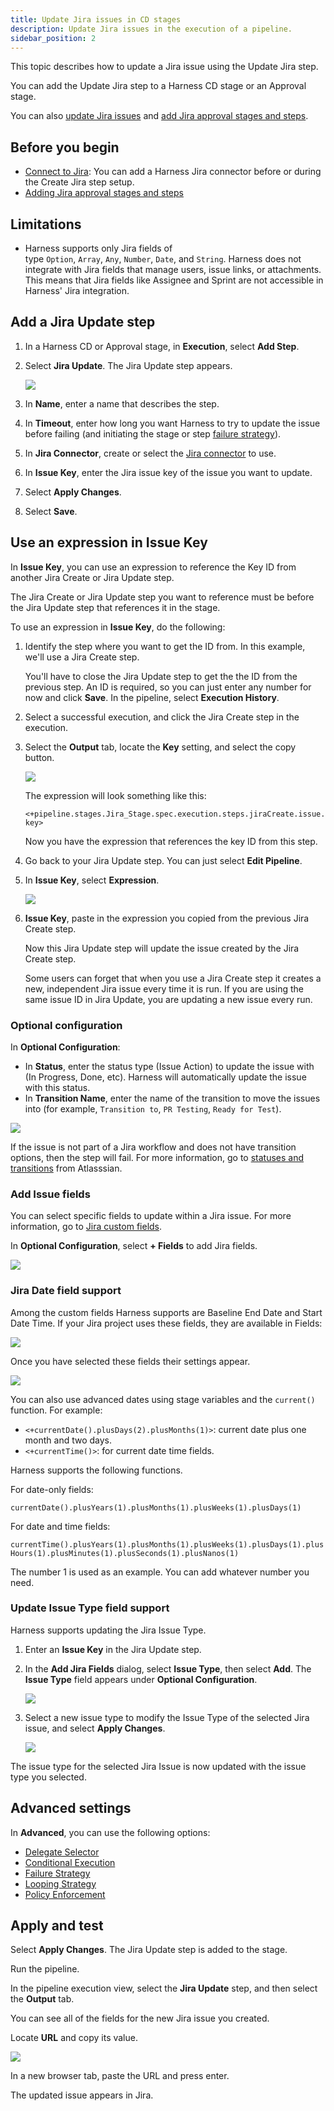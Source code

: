 ```yaml
---
title: Update Jira issues in CD stages
description: Update Jira issues in the execution of a pipeline.
sidebar_position: 2
---
```


This topic describes how to update a Jira issue using the Update Jira step.

You can add the Update Jira step to a Harness CD stage or an Approval stage.

You can also [update Jira issues](/docs/continuous-delivery/x-platform-cd-features/cd-steps/ticketing-systems/update-jira-issues-in-cd-stages) and [add Jira approval stages and steps](/docs/platform/Approvals/adding-jira-approval-stages).

## Before you begin

* [Connect to Jira](/docs/platform/Connectors/Ticketing-Systems/connect-to-jira): You can add a Harness Jira connector before or during the Create Jira step setup.
* [Adding Jira approval stages and steps](/docs/platform/Approvals/adding-jira-approval-stages)

## Limitations

* Harness supports only Jira fields of type `Option`, `Array`, `Any`, `Number`, `Date`, and `String`. Harness does not integrate with Jira fields that manage users, issue links, or attachments. This means that Jira fields like Assignee and Sprint are not accessible in Harness' Jira integration.

## Add a Jira Update step

1. In a Harness CD or Approval stage, in **Execution**, select **Add Step**.
2. Select **Jira Update**. The Jira Update step appears.

   ![](./static/update-jira-issues-in-cd-stages-14.png)

3. In **Name**, enter a name that describes the step.
4. In **Timeout**, enter how long you want Harness to try to update the issue before failing (and initiating the stage or step [failure strategy](/docs/platform/Pipelines/define-a-failure-strategy-on-stages-and-steps)).
5. In **Jira Connector**, create or select the [Jira connector](/docs/platform/Connectors/Ticketing-Systems/connect-to-jira) to use.
6. In **Issue Key**, enter the Jira issue key of the issue you want to update.
7. Select **Apply Changes**.
8. Select **Save**.

## Use an expression in Issue Key

In **Issue Key**, you can use an expression to reference the Key ID from another Jira Create or Jira Update step.

The Jira Create or Jira Update step you want to reference must be before the Jira Update step that references it in the stage.

To use an expression in **Issue Key**, do the following:

1. Identify the step where you want to get the ID from. In this example, we'll use a Jira Create step.

   You'll have to close the Jira Update step to get the the ID from the previous step. An ID is required, so you can just enter any number for now and click **Save**. In the pipeline, select **Execution History**.

2. Select a successful execution, and click the Jira Create step in the execution.

3. Select the **Output** tab, locate the **Key** setting, and select the copy button.

   ![](./static/update-jira-issues-in-cd-stages-15.png)

   The expression will look something like this:

   `<+pipeline.stages.Jira_Stage.spec.execution.steps.jiraCreate.issue.key>`

   Now you have the expression that references the key ID from this step.

4. Go back to your Jira Update step. You can just select **Edit Pipeline**.

5. In **Issue Key**, select **Expression**.

   ![](./static/update-jira-issues-in-cd-stages-16.png)

6. **Issue Key**, paste in the expression you copied from the previous Jira Create step.

   Now this Jira Update step will update the issue created by the Jira Create step.

   Some users can forget that when you use a Jira Create step it creates a new, independent Jira issue every time it is run. If you are using the same issue ID in Jira Update, you are updating a new issue every run.

### Optional configuration

In **Optional Configuration**: 
* In **Status**, enter the status type (Issue Action) to update the issue with (In Progress, Done, etc). Harness will automatically update the issue with this status.
* In **Transition Name**, enter the name of the transition to move the issues into (for example, `Transition to`, `PR Testing`, `Ready for Test`).

![](static/status-and-transition.png)

If the issue is not part of a Jira workflow and does not have transition options, then the step will fail. For more information, go to [statuses and transitions](https://support.atlassian.com/jira-cloud-administration/docs/work-with-issue-workflows/#Workingwithworkflows-steps) from Atlasssian.

### Add Issue fields

You can select specific fields to update within a Jira issue. For more information, go to [Jira custom fields](https://support.atlassian.com/jira-cloud-administration/docs/custom-fields-types-in-company-managed-projects/).

In **Optional Configuration**, select **+ Fields** to add Jira fields.

![](static/add-jira-fields.png)

### Jira Date field support

Among the custom fields Harness supports are Baseline End Date and Start Date Time. If your Jira project uses these fields, they are available in Fields:

![](./static/update-jira-issues-in-cd-stages-19.png)

Once you have selected these fields their settings appear.

![](./static/update-jira-issues-in-cd-stages-20.png)

You can also use advanced dates using stage variables and the `current()` function. For example:

* `<+currentDate().plusDays(2).plusMonths(1)>`: current date plus one month and two days.
* `<+currentTime()>`: for current date time fields.

Harness supports the following functions.

For date-only fields:

 `currentDate().plusYears(1).plusMonths(1).plusWeeks(1).plusDays(1)`

For date and time fields:

`currentTime().plusYears(1).plusMonths(1).plusWeeks(1).plusDays(1).plusHours(1).plusMinutes(1).plusSeconds(1).plusNanos(1)`

The number 1 is used as an example. You can add whatever number you need.

### Update Issue Type field support

Harness supports updating the Jira Issue Type. 

1. Enter an **Issue Key** in the Jira Update step. 
2. In the **Add Jira Fields** dialog, select **Issue Type**, then select **Add**. The **Issue Type** field appears under **Optional Configuration**.
   
   ![](static/modify-issue-type.png)
   
3. Select a new issue type to modify the Issue Type of the selected Jira issue, and select **Apply Changes**. 

   ![](static/update-issue-type.png)

The issue type for the selected Jira Issue is now updated with the issue type you selected.

## Advanced settings

In **Advanced**, you can use the following options:

* [Delegate Selector](https://developer.harness.io/docs/platform/delegates/manage-delegates/select-delegates-with-selectors/)
* [Conditional Execution](https://developer.harness.io/docs/platform/pipelines/w_pipeline-steps-reference/step-skip-condition-settings/)
* [Failure Strategy](https://developer.harness.io/docs/platform/pipelines/w_pipeline-steps-reference/step-failure-strategy-settings/)
* [Looping Strategy](https://developer.harness.io/docs/platform/pipelines/looping-strategies-matrix-repeat-and-parallelism/)
* [Policy Enforcement](https://developer.harness.io/docs/platform/Governance/Policy-as-code/harness-governance-overview)

## Apply and test

Select **Apply Changes**. The Jira Update step is added to the stage.

Run the pipeline.

In the pipeline execution view, select the **Jira Update** step, and then select the **Output** tab.

You can see all of the fields for the new Jira issue you created.

Locate **URL** and copy its value.

![](./static/update-jira-issues-in-cd-stages-21.png)

In a new browser tab, paste the URL and press enter.

The updated issue appears in Jira.


